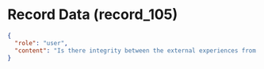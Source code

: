 # Record Data (record_105)

```json
{
  "role": "user",
  "content": "Is there integrity between the external experiences from observation and my self-given personality profile? where is the disconnect?"
}
```
